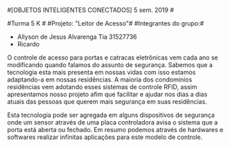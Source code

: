 #[OBJETOS INTELIGENTES CONECTADOS] 5 sem. 2019 #

#Turma 5 K #
#Projeto: "Leitor de Acesso"#
#Integrantes do grupo:#

* Allyson de Jesus Alvarenga Tia 31527736
* Ricardo

O controle de acesso para portas e catracas eletrônicas vem cada ano se modificando quando falamos do assunto de segurança.  Sabemos que a tecnologia esta mais presenta em nossas vidas com isso estamos adaptando-a em nossas residências. A maioria dos condomínios residências vem adotando esses sistemas de controle RFID, assim apresentamos nosso projeto afim que facilitar e ajudar nos dias a dias atuais das pessoas que querem mais segurança em suas residências. 

Esta tecnologia pode ser agregada em alguns dispositivos de segurança onde um sensor através de uma placa controladora avisa o sistema que a porta está aberta ou fechado. Em resumo podemos através de hardwares e softwares realizar infinitas aplicações para este modelo de controle.



